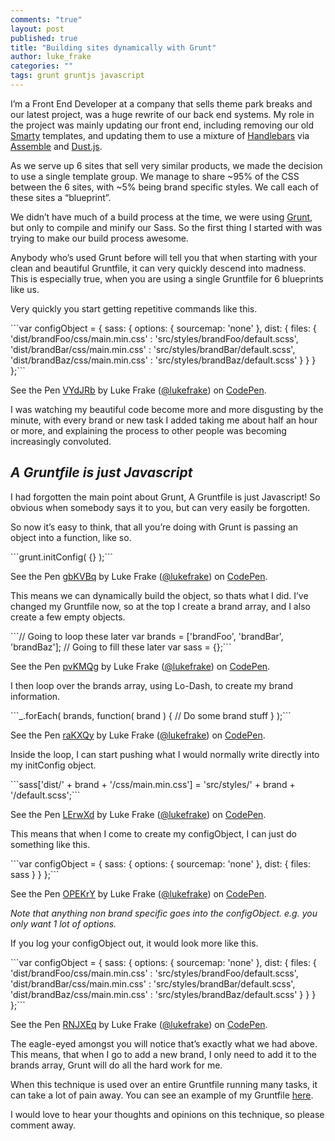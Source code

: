 ```yaml
---
comments: "true"
layout: post
published: true
title: "Building sites dynamically with Grunt"
author: luke_frake
categories: ""
tags: grunt gruntjs javascript
---
```



I’m a Front End Developer at a company that sells theme park breaks and our latest project, was a huge rewrite of our back end systems. My role in the project was mainly updating our front end, including removing our old [Smarty](http://www.smarty.net/) templates, and updating them to use a mixture of [Handlebars](http://handlebarsjs.com) via [Assemble](http://assemble.io) and [Dust.js](http://linkedin.github.io/dustjs/).

As we serve up 6 sites that sell very similar products, we made the decision to use a single template group. We manage to share ~95% of the CSS between the 6 sites, with ~5% being brand specific styles. We call each of these sites a “blueprint”.

We didn’t have much of a build process at the time, we were using [Grunt](http://gruntjs.com/), but only to compile and minify our Sass. So the first thing I started with was trying to make our build process awesome.

Anybody who’s used Grunt before will tell you that when starting with your clean and beautiful Gruntfile, it can very quickly descend into madness. This is especially true, when you are using a single Gruntfile for 6 blueprints like us.

Very quickly you start getting repetitive commands like this.

<div data-height="352" data-theme-id="12057" data-slug-hash="VYdJRb" data-default-tab="js" data-user="lukefrake" class='codepen'>```var configObject = {
  sass: {
    options: {
      sourcemap: &#x27;none&#x27;
    },
    dist: {
      files: {
&#x27;dist/brandFoo/css/main.min.css&#x27; : &#x27;src/styles/brandFoo/default.scss&#x27;,
&#x27;dist/brandBar/css/main.min.css&#x27; : &#x27;src/styles/brandBar/default.scss&#x27;,
&#x27;dist/brandBaz/css/main.min.css&#x27; : &#x27;src/styles/brandBaz/default.scss&#x27; 
      }
    }
  }
};```
<p>See the Pen <a href='http://codepen.io/lukefrake/pen/VYdJRb/'>VYdJRb</a> by Luke Frake (<a href='http://codepen.io/lukefrake'>@lukefrake</a>) on <a href='http://codepen.io'>CodePen</a>.</p>
</div><script async src="//assets.codepen.io/assets/embed/ei.js"></script>

I was watching my beautiful code become more and more disgusting by the minute, with every brand or new task I added taking me about half an hour or more, and explaining the process to other people was becoming increasingly convoluted.

## *A Gruntfile is just Javascript*

I had forgotten the main point about Grunt, A Gruntfile is just Javascript! So obvious when somebody says it to you, but can very easily be forgotten.

So now it’s easy to think, that all you’re doing with Grunt is passing an object into a function, like so.

<div data-height="85" data-theme-id="12057" data-slug-hash="gbKVBq" data-default-tab="js" data-user="lukefrake" class='codepen'>```grunt.initConfig( {} );```
<p>See the Pen <a href='http://codepen.io/lukefrake/pen/gbKVBq/'>gbKVBq</a> by Luke Frake (<a href='http://codepen.io/lukefrake'>@lukefrake</a>) on <a href='http://codepen.io'>CodePen</a>.</p>
</div><script async src="//assets.codepen.io/assets/embed/ei.js"></script>

This means we can dynamically build the object, so thats what I did. I’ve changed my Gruntfile now, so at the top I create a brand array, and I also create a few empty objects.

<div data-height="150" data-theme-id="12057" data-slug-hash="pvKMQg" data-default-tab="js" data-user="lukefrake" class='codepen'>```// Going to loop these later
var brands = [&#x27;brandFoo&#x27;, &#x27;brandBar&#x27;, &#x27;brandBaz&#x27;];
// Going to fill these later
var sass = {};```
<p>See the Pen <a href='http://codepen.io/lukefrake/pen/pvKMQg/'>pvKMQg</a> by Luke Frake (<a href='http://codepen.io/lukefrake'>@lukefrake</a>) on <a href='http://codepen.io'>CodePen</a>.</p>
</div><script async src="//assets.codepen.io/assets/embed/ei.js"></script>

I then loop over the brands array, using Lo-Dash, to create my brand information.

<div data-height="130" data-theme-id="12057" data-slug-hash="raKXQy" data-default-tab="js" data-user="lukefrake" class='codepen'>```_.forEach( brands, function( brand ) {
  // Do some brand stuff
} );```
<p>See the Pen <a href='http://codepen.io/lukefrake/pen/raKXQy/'>raKXQy</a> by Luke Frake (<a href='http://codepen.io/lukefrake'>@lukefrake</a>) on <a href='http://codepen.io'>CodePen</a>.</p>
</div><script async src="//assets.codepen.io/assets/embed/ei.js"></script>

Inside the loop, I can start pushing what I would normally write directly into my initConfig object.

<div data-height="110" data-theme-id="12057" data-slug-hash="LErwXd" data-default-tab="js" data-user="lukefrake" class='codepen'>```sass[&#x27;dist/&#x27; + brand + &#x27;/css/main.min.css&#x27;] = &#x27;src/styles/&#x27; + brand + &#x27;/default.scss&#x27;;```
<p>See the Pen <a href='http://codepen.io/lukefrake/pen/LErwXd/'>LErwXd</a> by Luke Frake (<a href='http://codepen.io/lukefrake'>@lukefrake</a>) on <a href='http://codepen.io'>CodePen</a>.</p>
</div><script async src="//assets.codepen.io/assets/embed/ei.js"></script>

This means that when I come to create my configObject, I can just do something like this.

<div data-height="265" data-theme-id="12057" data-slug-hash="OPEKrY" data-default-tab="js" data-user="lukefrake" class='codepen'>```var configObject = {
  sass: {
    options: {
      sourcemap: &#x27;none&#x27;
    },
    dist: {
      files: sass
    }
  }
};```
<p>See the Pen <a href='http://codepen.io/lukefrake/pen/OPEKrY/'>OPEKrY</a> by Luke Frake (<a href='http://codepen.io/lukefrake'>@lukefrake</a>) on <a href='http://codepen.io'>CodePen</a>.</p>
</div><script async src="//assets.codepen.io/assets/embed/ei.js"></script>

*Note that anything non brand specific goes into the configObject. e.g. you only want 1 lot of options.*

If you log your configObject out, it would look more like this.

<div data-height="350" data-theme-id="12057" data-slug-hash="RNJXEq" data-default-tab="js" data-user="lukefrake" class='codepen'>```var configObject = {
  sass: {
    options: {
      sourcemap: &#x27;none&#x27;
    },
    dist: {
      files: {
&#x27;dist/brandFoo/css/main.min.css&#x27; : &#x27;src/styles/brandFoo/default.scss&#x27;,
&#x27;dist/brandBar/css/main.min.css&#x27; : &#x27;src/styles/brandBar/default.scss&#x27;,
&#x27;dist/brandBaz/css/main.min.css&#x27; : &#x27;src/styles/brandBaz/default.scss&#x27; 
      }
    }
  }
};```
<p>See the Pen <a href='http://codepen.io/lukefrake/pen/RNJXEq/'>RNJXEq</a> by Luke Frake (<a href='http://codepen.io/lukefrake'>@lukefrake</a>) on <a href='http://codepen.io'>CodePen</a>.</p>
</div><script async src="//assets.codepen.io/assets/embed/ei.js"></script>

The eagle-eyed amongst you will notice that’s exactly what we had above. This means, that when I go to add a new brand, I only need to add it to the brands array, Grunt will do all the hard work for me.

When this technique is used over an entire Gruntfile running many tasks, it can take a lot of pain away. You can see an example of my Gruntfile [here](https://github.com/lukefrake/snippets/blob/master/Gruntfile.js).

I would love to hear your thoughts and opinions on this technique, so please comment away.
